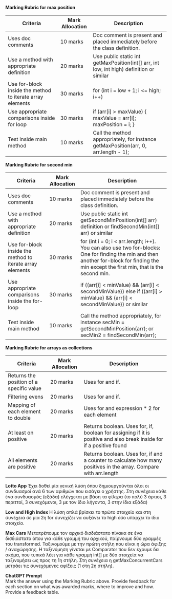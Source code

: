 **Marking Rubric for max position**

| Criteria                                                  | Mark Allocation | Description                                                                              |
|-----------------------------------------------------------|-----------------|------------------------------------------------------------------------------------------|
| Uses doc comments                                         | 10 marks        | Doc comment is present and placed immediately before the class definition.               |
| Use a method with appropriate definition                  | 20 marks        | Use public static int getMaxPosition(int[] arr, int low, int high) definition or similar |
| Use for-block inside the method to iterate array elements | 30 marks        | for (int i = low + 1; i <= high; i++)                                                    |
| Use appropriate comparisons inside for loop               | 30 marks        | if (arr[i] > maxValue) { maxValue = arr[i]; maxPosition = i; }                           |
| Test inside main method                                   | 10 marks        | Call the method appropriately, for instance getMaxPosition(arr, 0, arr.length - 1);      |


**Marking Rubric for second min**

| Criteria                                                  | Mark Allocation | Description                                                                                                                                                                                 |
|-----------------------------------------------------------|-----------------|---------------------------------------------------------------------------------------------------------------------------------------------------------------------------------------------|
| Uses doc comments                                         | 10 marks        | Doc comment is present and placed immediately before the class definition.                                                                                                                  |
| Use a method with appropriate definition                  | 20 marks        | Use public static int getSecondMinPosition(int[] arr) definition or findSecondMin(int[] arr) or similar                                                                                     |
| Use for-block inside the method to iterate array elements | 30 marks        | for (int i = 0; i < arr.length; i++). You can also use two for-blocks: One for finding the min and then another for-block for finding the min except the first min, that is the second min. |
| Use appropriate comparisons inside the for-loop           | 30 marks        | if ((arr[i] < minValue) && (arr[i] < secondMinValue)) else if ((arr[i] > minValue) && (arr[i] < secondMinValue)) or similar                                                                 |
| Test inside main method                                   | 10 marks        | Call the method appropriately, for instance secMin = getSecondMinPosition(arr); or secMin2 = findSecondMin(arr);                                                                            |

**Marking Rubric for arrays as collections**

| Criteria                                 | Mark Allocation | Description                                                                                                          |
|------------------------------------------|-----------------|----------------------------------------------------------------------------------------------------------------------|
| Returns the position of a specific value | 20 marks        | Uses for and if.                                                                                                     |
| Filtering evens                          | 20 marks        | Uses for and if.                                                                                                     |
| Mapping of each element to double        | 20 marks        | Uses for and expression * 2 for each element                                                                         |
| At least on positive                     | 20 marks        | Returns boolean. Uses for, if, boolean for assigning if it is positive and also break inside for if a positive found |
| All elements are positive                | 20 marks        | Returns boolean. Uses for, if and a counter to calculate how many positives in the array. Compare with arr.length    |


**Lotto App**
Έχει δοθεί μία γενική λύση όπου δημιουργούνται όλοι οι συνδυασμοί ανά 6 των αριθμών που εισάγει ο χρήστης.
Στη συνέχεια κάθε ένα συνδυασμός (εξάδα) ελέγχεται με βάση τα φίλτρα (το πολύ 3 άρτιοι, 3 περιττοί,
3 συνεχόμενοι, 3 με τον ίδιο λήγοντα, 3 στην ίδια εξάδα)

**Low and High Index**
Η λύση απλά βρίσκει το πρώτο στοιχείο και στη συνέχεια σε μία 2η for συνεχίζει
να αυξάνει το high όσο υπάρχει το ίδιο στοιχείο.

**Max Cars**
Μετατρέπουμε τον αρχικό δισδιάστατο πίνακα σε ένα δισδιάστατο
όπου για κάθε γραμμή του αρχικού, παίρνουμε δύο γραμμές του transformed.
Ταξινομούμε με την πρώτη στήλη που είναι η ώρα άφιξης / αναχώρησης.
Η ταξινόμηση γίνεται με Comparator που δεν έχουμε δει ακόμα, που
τυπικά λέει για κάθε γραμμή int[] με δύο στοιχεία να ταξινομήσει ως
προς τη 1η στήλη. Στη συνέχεια η getMaxConcurrentCars μετράει τις
συνεχόμενες αφίξεις (1 στη 2η στήλη).


**ChatGPT Prompt**  
Mark the answer using the Marking Rubric above. Provide feedback for each section on what was awarded marks, where to improve and how. Provide a feedback table.